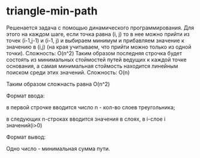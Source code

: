 # triangle-min-path

Решенается задача с помощью динамического программирования. Для этого на каждом шаге, если точка равна (i, j) то в нее можно прийти из точек (i-1,j-1) и (i-1, j) и выбираем минимум и прибавляем значение к значению в (i,j)  (на края учитываем, что прийти можно только из одной точки). Сложность: O(n^2)
Таким образом последняя строчка будет состоять из минимальных стоймостей путей ведущих к каждой точке основания, а самая минимальная стоймость находится линейным поиском среди этих значений. Сложность: O(n)

Таким образом сложнасть равна  O(n^2)





Формат ввода:

в первой строчке вводится число n - кол-во слоев треугольника;

в следующих n-строках вводится значения в слоях, в i-слое i значений(i>0)


Формат вывод:

Одно число - минимальная сумма пути.
